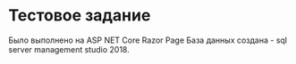 # Тестовое задание
Было выполнено на ASP NET Core Razor Page
База данных создана - sql server management studio 2018.
